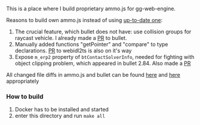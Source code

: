 This is a place where I build proprietary ammo.js for gg-web-engine.

Reasons to build own ammo.js instead of using [up-to-date one](https://github.com/i12345/ammo.js):
1) The crucial feature, which bullet does not have: use collision groups for raycast vehicle. I already made a 
[PR](https://github.com/bulletphysics/bullet3/pull/4559) to bullet.
1) Manually added functions "getPointer" and "compare" to type declarations. 
[PR](https://github.com/anotherpit/webidl2ts/pull/2) to webidl2ts is also on it's way
1) Expose `m_erp2` property of `btContactSolverInfo`, needed for fighting with object clipping problem,
which appeared in bullet 2.84. Also made a [PR](https://github.com/i12345/ammo.js/pull/2)


All changed file diffs in ammo.js and bullet can be found [here](./ammo_patches.txt) and [here](./bullet_patches.txt) appropriately


### How to build
1) Docker has to be installed and started
1) enter this directory and run `make all`
